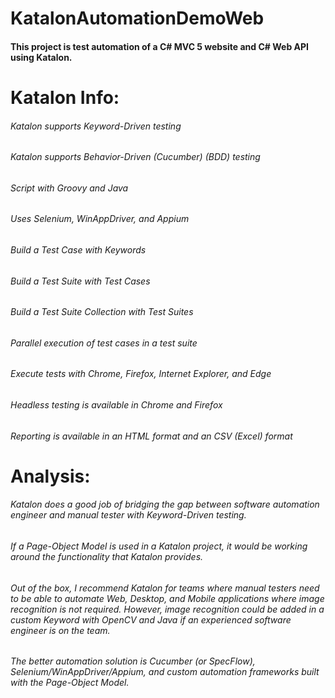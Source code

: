 # KatalonAutomationDemoWeb

#### This project is test automation of a C# MVC 5 website and C# Web API using Katalon.

# Katalon Info:
###### Katalon supports Keyword-Driven testing
###### Katalon supports Behavior-Driven (Cucumber) (BDD) testing
###### Script with Groovy and Java
###### Uses Selenium, WinAppDriver, and Appium
###### Build a Test Case with Keywords
###### Build a Test Suite with Test Cases
###### Build a Test Suite Collection with Test Suites
###### Parallel execution of test cases in a test suite
###### Execute tests with Chrome, Firefox, Internet Explorer, and Edge
###### Headless testing is available in Chrome and Firefox
###### Reporting is available in an HTML format and an CSV (Excel) format

# Analysis:
###### Katalon does a good job of bridging the gap between software automation engineer and manual tester with Keyword-Driven testing.
###### If a Page-Object Model is used in a Katalon project, it would be working around the functionality that Katalon provides.
###### Out of the box, I recommend Katalon for teams where manual testers need to be able to automate Web, Desktop, and Mobile applications where image recognition is not required. However, image recognition could be added in a custom Keyword with OpenCV and Java if an experienced software engineer is on the team.
###### The better automation solution is Cucumber (or SpecFlow), Selenium/WinAppDriver/Appium, and custom automation frameworks built with the Page-Object Model.
